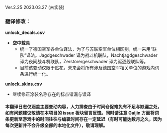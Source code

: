 Ver.2.25 2023.03.27 (未实装)
### 翻译修改：

**unlock_decals.csv**
- **空中载具**
  - 统一了德国空军各单位译法，为了与苏联空军单位相区别，统一采用“联队”译法。Jagdgeschwader 译为战斗机联队，Nachtjagdgeschwader 译为夜间战斗机联队，Zerstörergeschwader 译为驱逐舰联队等。
  - 目前该变动仅限于贴花，未来会将所有涉及德国空军相关单位的游戏内词条进行统一化。

**unlock_skins.csv**
- 继续修正涂装名称存在的标点错漏与误译
  
#### 本翻译日志仅涵盖主要变动内容，人力排查由于时间仓促难免有不足与缺漏之处，如有问题建议敬请在本项目的 issue 板块留言反馈。同时请注意 Gaijin 方面将词条更新至游戏中的时间往往与编辑时间存在一定延迟（有时可能达数月之久，因为每次更新并不会升级全部的本地化文件），敬请理解。
